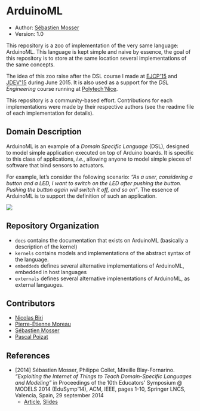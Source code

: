 # ArduinoML

  * Author: [Sébastien Mosser](mailto:mosser@i3s.unice.fr?subject=ArduinoML) 
  * Version: 1.0
  
This repository is a zoo of implementation of the very same language: ArduinoML. This language is kept simple and naive by essence, the goal of this repository is to store at the same location several implementations of the same concepts. 

The idea of this zoo raise after the DSL course I made at [EJCP'15](http://ejcp2015.inria.fr/) and [JDEV'15](http://devlog.cnrs.fr/jdev2015) during June 2015. It is also used as a support for the _DSL Engineering_ course running at [Polytech'Nice](http://informatique.polytechnice.fr).

This repository is a community-based effort. Contributions for each implementations were made by their respective authors (see the readme file of each implementation for details).

## Domain Description

ArduinoML is an example of a _Domain Specific Language_ (DSL), designed to model simple application executed on top of Arduino boards. It is specific to this class of applications, _i.e._, allowing anyone to model simple pieces of software that bind sensors to actuators. 

For example, let’s consider the following scenario: _“As a user, considering a button and a LED, I want to switch on the LED after pushing the button. Pushing the button again will switch it off, and so on”_. The essence of ArduinoML is to support the definition of such an application. 

![](https://raw.githubusercontent.com/mosser/ArduinoML-kernel/master/docs/platform_small.png)


## Repository Organization

  * `docs` contains the documentation that exists on ArduinoML (basically a description of the kernel)
  * `kernels` contains models and implementations of the abstract syntax of the language.
  * `embeddeds` defines several alternative implementations of ArduinoML, embedded in host languages 
  * `externals` defines several alternative implenentations of ArduinoML, as external langauges.

## Contributors

  * [Nicolas Biri](https://www.linkedin.com/profile/view?id=91979)
  * [Pierre-Étienne Moreau](https://sites.google.com/a/depinfonancy.net/pem/)
  * [Sébastien Mosser](http://www.i3s.unice.fr/~mosser)
  * [Pascal Poizat](https://pages.lip6.fr/Pascal.Poizat/)
  
## References

  * [2014] Sébastien Mosser, Philippe Collet, Mireille Blay-Fornarino. _“Exploiting the Internet of Things to Teach Domain-Specific Languages and Modeling”_ in Proceedings of the 10th Educators' Symposium @ MODELS 2014 (EduSymp'14), ACM, IEEE, pages 1-10, Springer LNCS, Valencia, Spain, 29 september 2014
    * [Article](http://www.i3s.unice.fr/~mosser/_media/research/edusymp14.pdf), [Slides](http://www.i3s.unice.fr/~mosser/_media/research/edusymp14_slides.pdf)